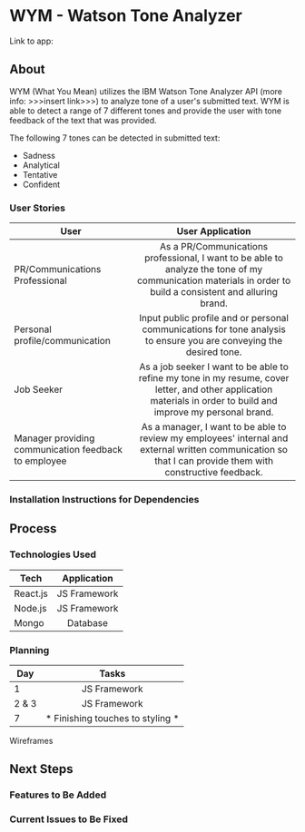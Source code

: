 # WYM - Watson Tone Analyzer

Link to app:

## About

WYM (What You Mean) utilizes the IBM Watson Tone Analyzer API (more info: >>>insert link>>>) to analyze tone of a user's submitted text. WYM is able to detect a range of 7 different tones and provide the user with tone feedback of the text that was provided.

The following 7 tones can be detected in submitted text:
* Sadness
* Analytical
* Tentative
* Confident

### User Stories

| User        | User Application  |        
| ------------|:------------:|
| PR/Communications Professional   | As a PR/Communications professional, I want to be able to analyze the tone of my communication materials in order to build a consistent and alluring brand. |
| Personal profile/communication    | Input public profile and or personal communications for tone analysis to ensure you are conveying the desired tone. |
| Job Seeker       | As a job seeker I want to be able to refine my tone in my resume, cover letter, and other application materials in order to build and improve my personal brand.     |  
| Manager providing communication feedback to employee       | As a manager, I want to be able to review my employees' internal and external written communication so that I can provide them with constructive feedback.    |   


### Installation Instructions for Dependencies

## Process

### Technologies Used

| Tech        | Application  |        
| ------------|:------------:|
| React.js    | JS Framework |
| Node.js     | JS Framework |
| Mongo       | Database     |   


### Planning

| Day   | Tasks  |        
| ------|:------:|
| 1     | JS Framework |
| 2 & 3     | JS Framework |
| 7       | * Finishing touches to styling *     |
Wireframes

## Next Steps

### Features to Be Added

### Current Issues to Be Fixed
